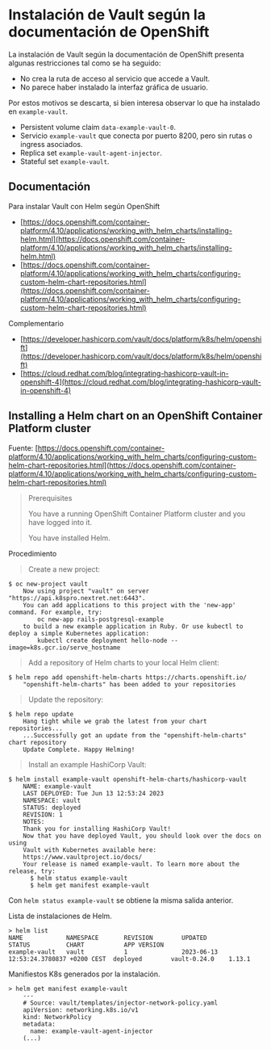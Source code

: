 # Instalación de Vault según la documentación de OpenShift

La instalación de Vault según la documentación de OpenShift presenta algunas restricciones tal como se ha seguido:

- No crea la ruta de acceso al servicio que accede a Vault.
- No parece haber instalado la interfaz gráfica de usuario.

Por estos motivos se descarta, si bien interesa observar lo que ha instalado en `example-vault`.

- Persistent volume claim `data-example-vault-0`.
- Servicio `example-vault` que conecta por puerto 8200, pero sin rutas o ingress asociados.
- Replica set `example-vault-agent-injector`.
- Stateful set `example-vault`.


## Documentación

Para instalar Vault con Helm según OpenShift

- [https://docs.openshift.com/container-platform/4.10/applications/working_with_helm_charts/installing-helm.html](https://docs.openshift.com/container-platform/4.10/applications/working_with_helm_charts/installing-helm.html)
- [https://docs.openshift.com/container-platform/4.10/applications/working_with_helm_charts/configuring-custom-helm-chart-repositories.html](https://docs.openshift.com/container-platform/4.10/applications/working_with_helm_charts/configuring-custom-helm-chart-repositories.html)

Complementario

- [https://developer.hashicorp.com/vault/docs/platform/k8s/helm/openshift](https://developer.hashicorp.com/vault/docs/platform/k8s/helm/openshift)
- [https://cloud.redhat.com/blog/integrating-hashicorp-vault-in-openshift-4](https://cloud.redhat.com/blog/integrating-hashicorp-vault-in-openshift-4)

## Installing a Helm chart on an OpenShift Container Platform cluster

Fuente: [https://docs.openshift.com/container-platform/4.10/applications/working_with_helm_charts/configuring-custom-helm-chart-repositories.html](https://docs.openshift.com/container-platform/4.10/applications/working_with_helm_charts/configuring-custom-helm-chart-repositories.html)

>Prerequisites
>
>You have a running OpenShift Container Platform cluster and you have logged into it.
>
>You have installed Helm.

Procedimiento

> Create a new project:

```
$ oc new-project vault
	Now using project "vault" on server "https://api.k8spro.nextret.net:6443".
	You can add applications to this project with the 'new-app' command. For example, try:
		oc new-app rails-postgresql-example
	to build a new example application in Ruby. Or use kubectl to deploy a simple Kubernetes application:
		kubectl create deployment hello-node --image=k8s.gcr.io/serve_hostname
```

>Add a repository of Helm charts to your local Helm client:

```
$ helm repo add openshift-helm-charts https://charts.openshift.io/
	"openshift-helm-charts" has been added to your repositories
```

> Update the repository:

```
$ helm repo update
	Hang tight while we grab the latest from your chart repositories...
	...Successfully got an update from the "openshift-helm-charts" chart repository
	Update Complete. Happy Helming!
```

> Install an example HashiCorp Vault:

```
$ helm install example-vault openshift-helm-charts/hashicorp-vault
	NAME: example-vault
	LAST DEPLOYED: Tue Jun 13 12:53:24 2023
	NAMESPACE: vault
	STATUS: deployed
	REVISION: 1
	NOTES:
	Thank you for installing HashiCorp Vault!
	Now that you have deployed Vault, you should look over the docs on using
	Vault with Kubernetes available here:
	https://www.vaultproject.io/docs/
	Your release is named example-vault. To learn more about the release, try:
	  $ helm status example-vault
	  $ helm get manifest example-vault
```

Con `helm status example-vault` se obtiene la misma salida anterior.

Lista de instalaciones de Helm.
```
> helm list
NAME            NAMESPACE       REVISION        UPDATED                                 STATUS          CHART           APP VERSION
example-vault   vault           1               2023-06-13 12:53:24.3780837 +0200 CEST  deployed        vault-0.24.0    1.13.1
```
Manifiestos K8s generados por la instalación.
```
> helm get manifest example-vault
	---
	# Source: vault/templates/injector-network-policy.yaml
	apiVersion: networking.k8s.io/v1
	kind: NetworkPolicy
	metadata:
	  name: example-vault-agent-injector
	(...)
```
